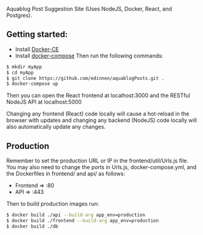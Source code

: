 Aquablog Post Suggestion Site (Uses NodeJS, Docker, React, and Postgres).

## Getting started:
* Install [Docker-CE](https://docs.docker.com/engine/installation)
* Install [docker-compose](https://docs.docker.com/compose/install/)
Then run the following commands:

```bash
$ mkdir myApp
$ cd myApp
$ git clone https://github.com/edinnen/aquablogPosts.git .
$ docker-compose up
```
Then you can open the React frontend at localhost:3000 and the RESTful NodeJS API at localhost:5000

Changing any frontend (React) code locally will cause a hot-reload in the browser with updates and changing any backend (NodeJS) code locally will also automatically update any changes.

## Production

Remember to set the production URL or IP in the frontend/util/Urls.js file. You may also need to change the ports in Urls.js, docker-compose.yml, and the Dockerfiles in frontend/ and api/ as follows:
* Frontend => :80
* API => :443

Then to build production images run:
```bash
$ docker build ./api --build-arg app_env=production
$ docker build ./frontend --build-arg app_env=production
$ docker build ./db
```
